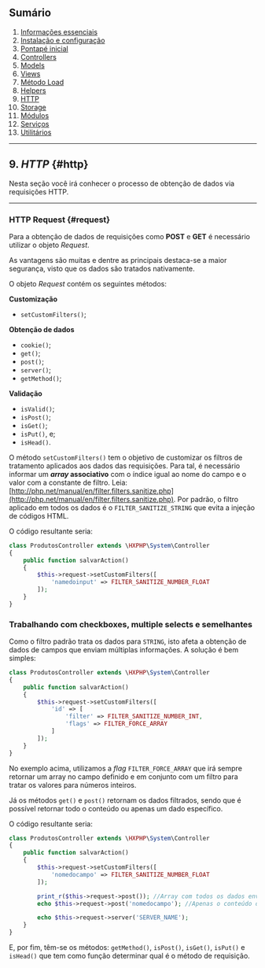 ## Sumário

1. [Informações essenciais](https://github.com/brunosantoshx/hxphp-docs/blob/master/01-essential-information.md)
2. [Instalação e configuração](https://github.com/brunosantoshx/hxphp-docs/blob/master/02-installation-and-configuration.md)
3. [Pontapé inicial](https://github.com/brunosantoshx/hxphp-docs/blob/master/03-kickoff.md)
4. [Controllers](https://github.com/brunosantoshx/hxphp-docs/blob/master/04-controllers.md)
5. [Models](https://github.com/brunosantoshx/hxphp-docs/blob/master/05-models.md)
6. [Views](https://github.com/brunosantoshx/hxphp-docs/blob/master/06-views.md)
7. [Método Load](https://github.com/brunosantoshx/hxphp-docs/blob/master/07-load.md)
8. [Helpers](https://github.com/brunosantoshx/hxphp-docs/blob/master/08-helpers.md)
9. [HTTP](https://github.com/brunosantoshx/hxphp-docs/blob/master/09-http.md)
10. [Storage](https://github.com/brunosantoshx/hxphp-docs/blob/master/10-storage.md)
11. [Módulos](https://github.com/brunosantoshx/hxphp-docs/blob/master/11-modules.md)
12. [Serviços](https://github.com/brunosantoshx/hxphp-docs/blob/master/12-services.md)
13. [Utilitários](https://github.com/brunosantoshx/hxphp-docs/blob/master/13-tools.md)

----

## 9. *HTTP* {#http}

Nesta seção você irá conhecer o processo de obtenção de dados via requisições HTTP.

----

### HTTP Request {#request}

Para a obtenção de dados de requisições como <b>POST</b> e <b>GET</b> é necessário utilizar o objeto *Request*.

As vantagens são muitas e dentre as principais destaca-se a maior segurança, visto que os dados são tratados nativamente.

O objeto *Request* contém os seguintes métodos:

<b>Customização</b>
+ `setCustomFilters()`;

<b>Obtenção de dados</b>
+ `cookie()`;
+ `get()`;
+ `post()`;
+ `server()`;
+ `getMethod()`;

<b>Validação</b>
+ `isValid()`;
+ `isPost()`;
+ `isGet()`;
+ `isPut()`, e;
+ `isHead()`.

O método `setCustomFilters()` tem o objetivo de customizar os filtros de tratamento aplicados aos dados das requisições. Para tal, é necessário informar um <b>*array* associativo</b> com o índice igual ao nome do campo e o valor com a constante de filtro. Leia: [http://php.net/manual/en/filter.filters.sanitize.php](http://php.net/manual/en/filter.filters.sanitize.php). Por padrão, o filtro aplicado em todos os dados é o `FILTER_SANITIZE_STRING` que evita a injeção de códigos HTML.


O código resultante seria:
```php
class ProdutosController extends \HXPHP\System\Controller
{
    public function salvarAction()
    {
        $this->request->setCustomFilters([
            'namedoinput' => FILTER_SANITIZE_NUMBER_FLOAT
        ]);
    }
}
```

### Trabalhando com checkboxes, multiple selects e semelhantes

Como o filtro padrão trata os dados para `STRING`, isto afeta a obtenção de dados de campos que enviam múltiplas informações. A solução é bem simples:

```php
class ProdutosController extends \HXPHP\System\Controller
{
    public function salvarAction()
    {
        $this->request->setCustomFilters([
            'id' => [
                'filter' => FILTER_SANITIZE_NUMBER_INT,
                'flags' => FILTER_FORCE_ARRAY
            ]
        ]);
    }
}
```

No exemplo acima, utilizamos a *flag* `FILTER_FORCE_ARRAY` que irá sempre retornar um array no campo definido e em conjunto com um filtro para tratar os valores para números inteiros.

Já os métodos `get()` e `post()` retornam os dados filtrados, sendo que é possível retornar todo o conteúdo ou apenas um dado específico.

O código resultante seria:
```php
class ProdutosController extends \HXPHP\System\Controller
{
    public function salvarAction()
    {
        $this->request->setCustomFilters([
            'nomedocampo' => FILTER_SANITIZE_NUMBER_FLOAT
        ]);

        print_r($this->request->post()); //Array com todos os dados enviados via POST
        echo $this->request->post('nomedocampo'); //Apenas o conteúdo do campo valor

        echo $this->request->server('SERVER_NAME');
    }
}
```

E, por fim, têm-se os métodos: `getMethod()`, `isPost()`, `isGet()`, `isPut()` e `isHead()` que tem como função determinar qual é o método de requisição.